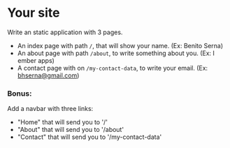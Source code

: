 # Your site

Write an static application with 3 pages.

* An index page with path `/`, that will show your name. (Ex: Benito Serna)
* An about page with path `/about`, to write something about you. (Ex: I ember apps)
* A contact page with on `/my-contact-data`, to write your email. (Ex: bhserna@gmail.com)


### Bonus:

Add a navbar with three links:

* "Home" that will send you to '/'
* "About" that will send you to '/about'
* "Contact" that will send you to '/my-contact-data'
